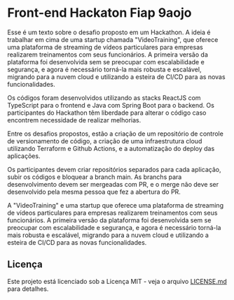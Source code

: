 # Front-end Hackaton Fiap 9aojo

Esse é um texto sobre o desafio proposto em um Hackathon. A ideia é trabalhar em cima de uma startup chamada "VideoTraining", 
que oferece uma plataforma de streaming de vídeos particulares para empresas realizarem treinamentos com seus funcionários.
A primeira versão da plataforma foi desenvolvida sem se preocupar com escalabilidade e segurança, e agora é necessário torná-la mais robusta e escalável, 
migrando para a nuvem cloud e utilizando a esteira de CI/CD para as novas funcionalidades.

Os códigos foram desenvolvidos utilizando as stacks ReactJS com TypeScript para o frontend e Java com Spring Boot para o backend.
Os participantes do Hackathon têm liberdade para alterar o código caso encontrem necessidade de realizar melhorias.

Entre os desafios propostos, estão a criação de um repositório de controle de versionamento de código, 
a criação de uma infraestrutura cloud utilizando Terraform e Github Actions, e a automatização do deploy das aplicações.

Os participantes devem criar repositórios separados para cada aplicação, subir os códigos e bloquear a branch main. 
 As branchs para desenvolvimento devem ser mergeadas com PR, e o merge não deve ser desenvolvido pela mesma pessoa que fez a abertura do PR.

A "VideoTraining" e uma startup que oferece uma plataforma de streaming de vídeos particulares para empresas realizarem treinamentos com seus funcionários.
A primeira versão da plataforma foi desenvolvida sem se preocupar com escalabilidade e segurança, e agora é necessário torná-la mais robusta e escalável, 
migrando para a nuvem cloud e utilizando a esteira de CI/CD para as novas funcionalidades.

## Licença

Este projeto está licenciado sob a Licença MIT - veja o arquivo [LICENSE.md](LICENSE.md) para detalhes.
